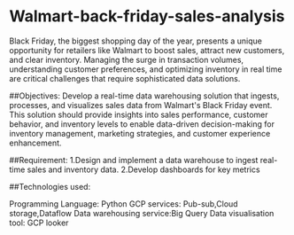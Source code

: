 # Walmart-back-friday-sales-analysis

Black Friday, the biggest shopping day of the year, presents a unique opportunity for
retailers like Walmart to boost sales, attract new customers, and clear inventory. Managing
the surge in transaction volumes, understanding customer preferences, and optimizing
inventory in real time are critical challenges that require sophisticated data solutions.



##Objectives:
Develop a real-time data warehousing solution that ingests, processes, and visualizes sales
data from Walmart's Black Friday event. This solution should provide insights into sales
performance, customer behavior, and inventory levels to enable data-driven decision-making
for inventory management, marketing strategies, and customer experience enhancement.


##Requirement:
1.Design and implement a data warehouse to ingest real-time sales and
inventory data.
2.Develop dashboards for key metrics


##Technologies used:

Programming Language:    Python
GCP services:            Pub-sub,Cloud storage,Dataflow
Data warehousing service:Big Query
Data visualisation tool: GCP looker
